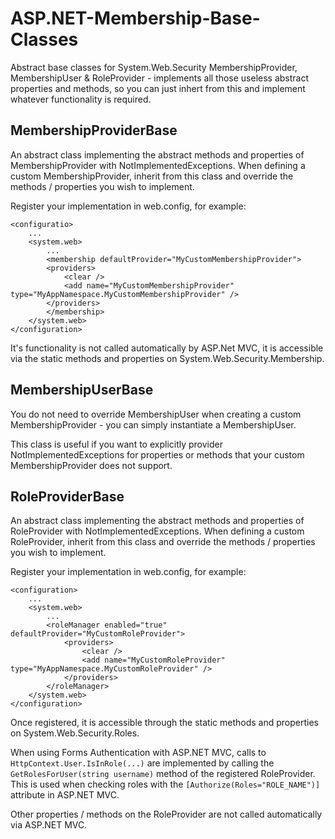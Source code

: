 ASP.NET-Membership-Base-Classes
===============================

Abstract base classes for System.Web.Security MembershipProvider, MembershipUser &amp; RoleProvider - implements all those useless abstract properties and methods, 
so you can just inhert from this and implement whatever functionality is required.

MembershipProviderBase
------------------

An abstract class implementing the abstract methods and properties of MembershipProvider with NotImplementedExceptions. When defining a custom MembershipProvider, inherit
from this class and override the methods / properties you wish to implement.

Register your implementation in web.config, for example:

	<configuratio>
		...
		<system.web>
			...
			<membership defaultProvider="MyCustomMembershipProvider">
			<providers>
				<clear />
				<add name="MyCustomMembershipProvider" type="MyAppNamespace.MyCustomMembershipProvider" />
			</providers>
			</membership>
		</system.web>
	</configuration>

It's functionality is not called automatically by ASP.Net MVC, it is accessible via the static methods and properties on System.Web.Security.Membership.

MembershipUserBase
------------------

You do not need to override MembershipUser when creating a custom MembershipProvider - you can simply instantiate a MembershipUser.

This class is useful if you want to explicitly provider NotImplementedExceptions for properties or methods that your custom MembershipProvider does not support.

RoleProviderBase
----------------

An abstract class implementing the abstract methods and properties of RoleProvider with NotImplementedExceptions. When defining a custom RoleProvider, inherit
from this class and override the methods / properties you wish to implement.

Register your implementation in web.config, for example:

	<configuration>
		...
		<system.web>
			...
			<roleManager enabled="true" defaultProvider="MyCustomRoleProvider">
				<providers>
					<clear />
					<add name="MyCustomRoleProvider" type="MyAppNamespace.MyCustomRoleProvider" />
				</providers>
			</roleManager>
		</system.web>
	</configuration>

Once registered, it is accessible through the static methods and properties on System.Web.Security.Roles.

When using Forms Authentication with ASP.NET MVC, calls to `HttpContext.User.IsInRole(...)` are implemented by calling the `GetRolesForUser(string username)` method of the 
registered RoleProvider. This is used when checking roles with the `[Authorize(Roles="ROLE_NAME")]` attribute in ASP.NET MVC.

Other properties / methods on the RoleProvider are not called automatically via ASP.NET MVC.
